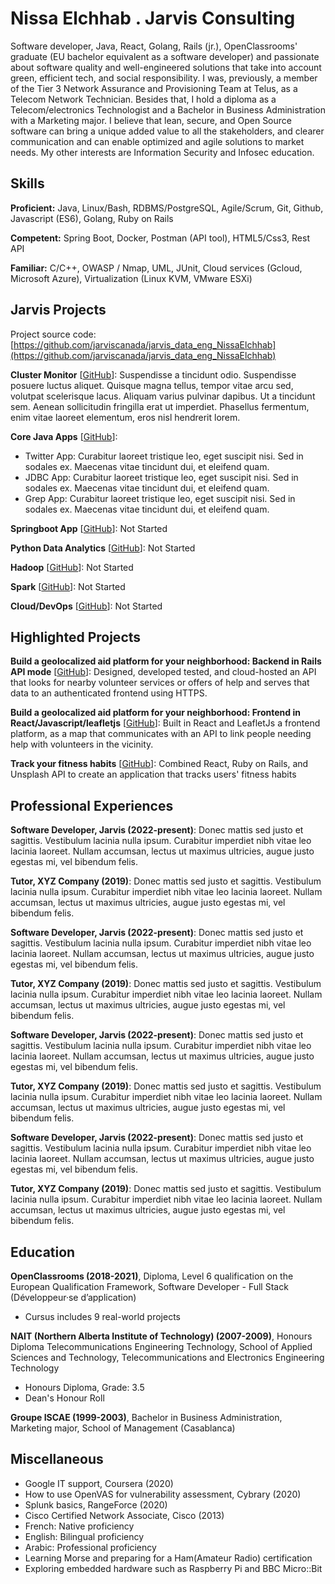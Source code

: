 # Nissa Elchhab . Jarvis Consulting

Software developer, Java, React, Golang, Rails (jr.), OpenClassrooms' graduate (EU bachelor equivalent as a software developer) and passionate about software quality and well-engineered solutions that take into account green, efficient tech, and social responsibility. I was, previously, a member of the Tier 3 Network Assurance and Provisioning Team at Telus, as a Telecom Network Technician. Besides that, I hold a diploma as a Telecom/electronics Technologist and a Bachelor in Business Administration with a Marketing major. I believe that lean, secure, and Open Source software can bring a unique added value to all the stakeholders, and clearer communication and can enable optimized and agile solutions to market needs. My other interests are Information Security and Infosec education.

## Skills

**Proficient:** Java, Linux/Bash, RDBMS/PostgreSQL, Agile/Scrum, Git, Github, Javascript (ES6), Golang, Ruby on Rails

**Competent:** Spring Boot, Docker, Postman (API tool), HTML5/Css3, Rest API

**Familiar:** C/C++, OWASP / Nmap, UML, JUnit, Cloud services (Gcloud, Microsoft Azure), Virtualization (Linux KVM, VMware ESXi)

## Jarvis Projects

Project source code: [https://github.com/jarviscanada/jarvis_data_eng_NissaElchhab](https://github.com/jarviscanada/jarvis_data_eng_NissaElchhab)


**Cluster Monitor** [[GitHub](https://github.com/jarviscanada/jarvis_data_eng_NissaElchhab/tree/master/linux_sql)]: Suspendisse a tincidunt odio. Suspendisse posuere luctus aliquet. Quisque magna tellus, tempor vitae arcu sed, volutpat scelerisque lacus. Aliquam varius pulvinar dapibus. Ut a tincidunt sem. Aenean sollicitudin fringilla erat ut imperdiet. Phasellus fermentum, enim vitae laoreet elementum, eros nisl hendrerit lorem.

**Core Java Apps** [[GitHub](https://github.com/jarviscanada/jarvis_data_eng_NissaElchhab/tree/master/core_java)]:
      
  - Twitter App: Curabitur laoreet tristique leo, eget suscipit nisi. Sed in sodales ex. Maecenas vitae tincidunt dui, et eleifend quam.
  - JDBC App: Curabitur laoreet tristique leo, eget suscipit nisi. Sed in sodales ex. Maecenas vitae tincidunt dui, et eleifend quam.
  - Grep App: Curabitur laoreet tristique leo, eget suscipit nisi. Sed in sodales ex. Maecenas vitae tincidunt dui, et eleifend quam.

**Springboot App** [[GitHub](https://github.com/jarviscanada/jarvis_data_eng_NissaElchhab/tree/master/springboot)]: Not Started

**Python Data Analytics** [[GitHub](https://github.com/jarviscanada/jarvis_data_eng_NissaElchhab/tree/master/python_data_anlytics)]: Not Started

**Hadoop** [[GitHub](https://github.com/jarviscanada/jarvis_data_eng_NissaElchhab/tree/master/hadoop)]: Not Started

**Spark** [[GitHub](https://github.com/jarviscanada/jarvis_data_eng_NissaElchhab/tree/master/spark)]: Not Started

**Cloud/DevOps** [[GitHub](https://github.com/jarviscanada/jarvis_data_eng_NissaElchhab/tree/master/cloud_devops)]: Not Started


## Highlighted Projects
**Build a geolocalized aid platform for your neighborhood: Backend in Rails API mode** [[GitHub](https://github.com/RtillaWork/P_8_BE)]: Designed, developed tested, and cloud-hosted an API that looks for nearby volunteer services or offers of help and serves that data to an authenticated frontend using HTTPS.

**Build a geolocalized aid platform for your neighborhood: Frontend in React/Javascript/leafletjs** [[GitHub](https://github.com/RtillaWork/P_8_FE)]: Built in React and LeafletJs a frontend platform, as a map that communicates with an API to link people needing help with volunteers in the vicinity.

**Track your fitness habits** [[GitHub](https://github.com/RtillaWork/P_6)]: Combined React, Ruby on Rails, and Unsplash API to create an application that tracks users' fitness habits


## Professional Experiences

**Software Developer, Jarvis (2022-present)**: Donec mattis sed justo et sagittis. Vestibulum lacinia nulla ipsum. Curabitur imperdiet nibh vitae leo lacinia laoreet. Nullam accumsan, lectus ut maximus ultricies, augue justo egestas mi, vel bibendum felis.

**Tutor, XYZ Company (2019)**: Donec mattis sed justo et sagittis. Vestibulum lacinia nulla ipsum. Curabitur imperdiet nibh vitae leo lacinia laoreet. Nullam accumsan, lectus ut maximus ultricies, augue justo egestas mi, vel bibendum felis.

**Software Developer, Jarvis (2022-present)**: Donec mattis sed justo et sagittis. Vestibulum lacinia nulla ipsum. Curabitur imperdiet nibh vitae leo lacinia laoreet. Nullam accumsan, lectus ut maximus ultricies, augue justo egestas mi, vel bibendum felis.

**Tutor, XYZ Company (2019)**: Donec mattis sed justo et sagittis. Vestibulum lacinia nulla ipsum. Curabitur imperdiet nibh vitae leo lacinia laoreet. Nullam accumsan, lectus ut maximus ultricies, augue justo egestas mi, vel bibendum felis.

**Software Developer, Jarvis (2022-present)**: Donec mattis sed justo et sagittis. Vestibulum lacinia nulla ipsum. Curabitur imperdiet nibh vitae leo lacinia laoreet. Nullam accumsan, lectus ut maximus ultricies, augue justo egestas mi, vel bibendum felis.

**Tutor, XYZ Company (2019)**: Donec mattis sed justo et sagittis. Vestibulum lacinia nulla ipsum. Curabitur imperdiet nibh vitae leo lacinia laoreet. Nullam accumsan, lectus ut maximus ultricies, augue justo egestas mi, vel bibendum felis.

**Software Developer, Jarvis (2022-present)**: Donec mattis sed justo et sagittis. Vestibulum lacinia nulla ipsum. Curabitur imperdiet nibh vitae leo lacinia laoreet. Nullam accumsan, lectus ut maximus ultricies, augue justo egestas mi, vel bibendum felis.

**Tutor, XYZ Company (2019)**: Donec mattis sed justo et sagittis. Vestibulum lacinia nulla ipsum. Curabitur imperdiet nibh vitae leo lacinia laoreet. Nullam accumsan, lectus ut maximus ultricies, augue justo egestas mi, vel bibendum felis.


## Education
**OpenClassrooms (2018-2021)**, Diploma, Level 6 qualification on the European Qualification Framework, Software Developer - Full Stack (Développeur·se d’application)
- Cursus includes 9 real-world projects

**NAIT (Northern Alberta Institute of Technology) (2007-2009)**, Honours Diploma Telecommunications Engineering Technology, School of Applied Sciences and Technology, Telecommunications and Electronics Engineering Technology
- Honours Diploma, Grade: 3.5
- Dean's Honour Roll

**Groupe ISCAE (1999-2003)**, Bachelor in Business Administration, Marketing major, School of Management (Casablanca)


## Miscellaneous
- Google IT support, Coursera (2020)
- How to use OpenVAS for vulnerability assessment, Cybrary (2020)
- Splunk basics, RangeForce (2020)
- Cisco Certified Network Associate, Cisco (2013)
- French: Native proficiency
- English: Bilingual proficiency
- Arabic: Professional proficiency
- Learning Morse and preparing for a Ham(Amateur Radio) certification
- Exploring embedded hardware such as Raspberry Pi and BBC Micro::Bit